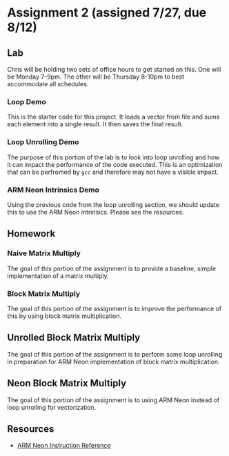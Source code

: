 # Assignment 2 (assigned 7/27, due 8/12)

## Lab

Chris will be holding two sets of office hours to get started on this.  One will be Monday 7-9pm.  The other will be Thursday 8-10pm to best accommodate all schedules.

### Loop Demo
This is the starter code for this project.  It loads a vector from file and sums each element into a single result.  It then saves the final result.

### Loop Unrolling Demo
The purpose of this portion of the lab is to look into loop unrolling and how it can impact the performance of the code executed.  This is an optimization that can be perfromed by `gcc` and therefore may not have a visible impact.

### ARM Neon Intrinsics Demo
Using the previous code from the loop unrolling section, we should update this to use the ARM Neon intrinsics.  Please see the resources.

## Homework

### Naive Matrix Multiply
The goal of this portion of the assignment is to provide a baseline, simple implementation of a matrix multiply.

### Block Matrix Multiply
The goal of this portion of the assignment is to improve the performance of this by using block matrix multiplication.

## Unrolled Block Matrix Multiply
The goal of this portion of the assignment is to perform some loop unrolling in preparation for ARM Neon implementation of block matrix multiplication.

## Neon Block Matrix Multiply
The goal of this portion of the assignment is to using ARM Neon instead of loop unrolling for vectorization.

## Resources

* [ARM Neon Instruction Reference](https://developer.arm.com/architectures/instruction-sets/intrinsics/#f:@navigationhierarchiessimdisa=%5BNeon%5D&f:@navigationhierarchiesreturnbasetype=%5Bfloat%5D&f:@navigationhierarchieselementbitsize=%5B32%5D)
